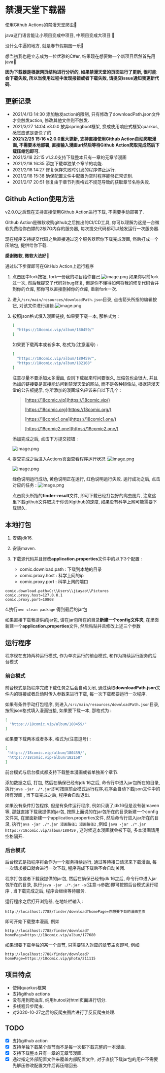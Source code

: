 # 禁漫天堂下载器

使用Github Actions的禁漫天堂爬虫🤡

java这门语言能让小项目变成中项目, 中项目变成大项目 🤡

没什么牛逼的地方, 就是春节假期图一乐🤡

想当初我也是立志成为一位优雅的C#er, 结果现在想要做一个新项目居然首先用java🤡

**因为下载器是根据网页结构进行分析的, 如果禁漫天堂的页面进行了更新, 很可能会下载失败, 所以当使用过程中发现报错或者下载失败, 请提交issue通知我更新代码.**

## 更新记录

- 2021/4/13 14:30 添加触发action的限制, 只有修改了downloadPath.json文件才会触发action, 修改其他文件则不触发.
- 2021/3/27 14:04 v3.0.0 放弃springboot框架, 换成使用响应式框架quarkus, 感觉应该是更快了的.
- **2021/2/25 15:16 v2.0.0重大更新, 支持直接使用Github Action自动爬取漫画, 不需要本地部署, 直接输入漫画url然后等待Github Action爬取完成然后下载压缩包即可.**
- 2021/2/18 22:15 v1.2.0支持下载整本只有一章的无章节漫画
- 2021/2/18 16:35 添加下载单独某个章节的功能.
- 2021/2/18 14:27 修复保存失败时引发的程序停止运行.
- 2021/2/18 15:38 确保配置文件中配置为空时程序能够正常识别.
- 2021/2/17 20:51 修复由于章节列表格式不规范导致的获取章节名称失败.

## Github Action使用方法

v2.0.0之后现在支持直接使用Github Action进行下载, 不需要手动部署了.

Github Action是微软收购github之后推出的CI/CD工具, 你可以理解为这是一台微软免费给你白嫖的2核7G内存的服务器, 每次提交代码都可以触发运行一次服务器.

现在程序支持提交代码之后直接通过这个服务器帮你下载完成漫画, 然后打成一个压缩包, 提供给你下载.

**感谢微软, 微软大法好🙌**

通过以下步骤即可在GitHub Action上运行程序

1. 点击图中fork按钮, fork一份我的项目给你自己.![image.png](https://i.loli.net/2021/02/25/r1EzkUtY4agP3sA.png)
   如果你以前fork过一次, 然后我提交了代码对bug修复, 但是你不懂得如何将我的修复代码合并到你的仓库, 那你可以直接删掉你的仓库, 重新fork一次.

2. 进入`/src/main/resources/downloadPath.json`目录, 点击箭头所指的编辑按钮,
   对该文件进行编辑.![image.png](https://i.loli.net/2021/02/25/gxre6j2PVYnl53d.png)

3. 按照json格式填入漫画链接, 如果要下载一本, 那格式为 :
    ```json
    [
      "https://18comic.vip/album/180459/"
    ]
    ```
   如果要下载两本或者多本, 格式为(注意逗号) :
    ```json
    [
      "https://18comic.vip/album/180459/",
      "https://18comic.vip/album/182168"
    ]
    ```

   注意尽量不要添加太多漫画, 否则下载起来时间要很久, 压缩包也会很大, 并且添加的链接要是直接能访问到禁漫天堂的网站, 而不是各种镜像站, 根据禁漫天堂的公告板提示, 你所添加的漫画域名应该来自以下几个 :

   > [https://18comic.vip](https://18comic.vip/)
   > 
   > [https://18comic.org](https://18comic.org/)
   > 
   > [https://18comic1.one](https://18comic1.one/)
   > 
   > [https://18comic2.one](https://18comic2.one/)

   添加完成之后, 点击下方提交按钮 :

   ![image.png](https://i.loli.net/2021/02/25/O745iyUbfZvBDSN.png)

4. 提交完成之后进入Actions页面查看程序运行状况 :![image.png](https://i.loli.net/2021/02/25/2h4n9q1LuFKCeB6.png)

   ![image.png](https://i.loli.net/2021/02/25/BgwedXxFGtThRC9.png)

   绿色说明运行成功, 黄色说明正在运行, 红色说明运行失败. 运行成功之后, 点击对应的任务 : ![image.png](https://i.loli.net/2021/02/25/gFdOoTW4vtrU9zS.png)

   点击箭头所指的**finder-result**文件, 即可下载已经打包好的爬虫图片, 注意这里下载github文件取决于你访问github的速度, 如果没有科学上网可能需要下载很久.

## 本地打包

1. 安装jdk16.

2. 安装maven.

3. 下载源代码并且修改**application.properties**文件中的以下3个配置 :

    - comic.download.path : 下载到本地的目录
    - comic.proxy.host : 科学上网的ip
    - comic.proxy.port : 科学上网的端口

```properties
comic.download.path=C:\\Users\\jiayao\\Pictures
comic.proxy.host=127.0.0.1
comic.proxy.port=10808
```

4.执行`mvn clean package` 得到最后的jar包

如果直接下载我提供的jar包, 请在jar包所在的目录**新建一个config文件夹**, 在里面新建一个**application.properties**文件, 然后粘贴并且修改上述三个参数

## 运行程序

程序现在支持两种运行模式, 作为单次运行的前台模式, 和作为持续运行服务的后台模式

### 前台模式

前台模式是指程序完成下载任务之后会自动关闭, 通过读取**downloadPath.json**文件内的链接或者启动时传入参数来进行下载, 每一次下载都要运行一次程序.

如果有条件手动打包程序, 则进入`/src/main/resources/downloadPath.json`目录, 按照json格式填入漫画链接, 如果要下载一本, 那格式为 :

```json
[
  "https://18comic.vip/album/180459/"
]
```

如果要下载两本或者多本, 格式为(注意逗号) :

 ```json
 [
  "https://18comic.vip/album/180459/",
  "https://18comic.vip/album/182168"
]
 ```

前台模式与后台模式都支持下载整本漫画或者单独某个章节.

添加数据之后, 打包, 然后在确保已经有jdk 16之后, 命令行中进入jar包所在的目录, 执行`java -jar ./*.jar`即可按照前台模式运行程序,程序会自动下载json文件中的所有漫画 , 当下载完成之后, 程序会自动退出.

如果没有条件打包程序, 但是有条件运行程序, 例如只装了jdk16但是没有装maven等, 那就直接下载我提供的jar包, 按照上面说的在jar包所在的目录新建一个config文件夹, 在里面新建一个application.properties文件, 然后命令行进入jar所在的目录, 执行`java -jar ./*.jar 漫画路径1 漫画路径2`
,例如 `java -jar ./*.jar https://18comic.vip/album/180459` , 这时候这本漫画就会被下载, 多本漫画请用空格隔开.

### 后台模式

后台模式是指程序将会作为一个服务持续运行, 通过等待接口请求来下载漫画, 每一次请求接口就会进行一次下载, 程序完成下载后不会自动关闭.

程序打包或者下载我提供的jar包, 然后在确保已经有jdk 16之后, 命令行中进入jar包所在的目录, 执行`java -jar ./*.jar -s`(注意-s参数)即可按照后台模式运行程序 , 当下载完成之后, 程序会继续等待服务.

运行程序之后打开浏览器, 在地址栏输入 :

```url
http://localhost:7788/finder/download?homePage=你想要下载的漫画主页
```

即可开始下载整本漫画, 例如

```url
http://localhost:7788/finder/download?homePage=https://18comic.vip/album/177680
```

如果想要下载单独的某一个章节, 只需要输入对应的章节主页即可, 例如

```url
http://localhost:7788/finder/download?homePage=https://18comic.vip/photo/211115
```

## 项目特点

- 使用quarkus框架
- 支持github actions
- 没有用到爬虫库, 纯用hutool对html页面进行切分.
- 多线程异步爬虫.
- 对2020-10-27之后的反爬虫图片进行了反反爬虫处理.

## TODO

- [x] 支持github action
- [x] 支持单独下载某个章节而不是每一次都下载完整的一本漫画.
- [x] 支持下载整本只有一章的无章节漫画.
- [x] 通过指定外部配置文件来覆盖内部配置文件, 对于直接下载jar包的用户不需要先解压修改配置文件后再压缩回去.
